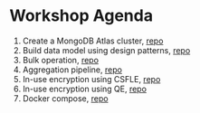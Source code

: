 # Workshop Agenda

1. Create a MongoDB Atlas cluster, [repo](https://github.com/fk-mongodb-workshops/01_merchant/blob/main/docs/01_atlas_setup.md)
2. Build data model using design patterns, [repo](https://github.com/fk-mongodb-workshops/03_customer/tree/main/data_modeling)
3. Bulk operation, [repo](https://github.com/fk-mongodb-workshops/03_customer/tree/main/bulk)
4. Aggregation pipeline, [repo](https://github.com/fk-mongodb-workshops/03_customer/tree/main/aggregation_pipeline)
5. In-use encryption using CSFLE, [repo](https://github.com/fk-mongodb-workshops/01_merchant/tree/main/csfle)
6. In-use encryption using QE, [repo](https://github.com/fk-mongodb-workshops/01_merchant/tree/main/queryable_encryption)
7. Docker compose, [repo](https://github.com/fk-mongodb-workshops/04_docker)
